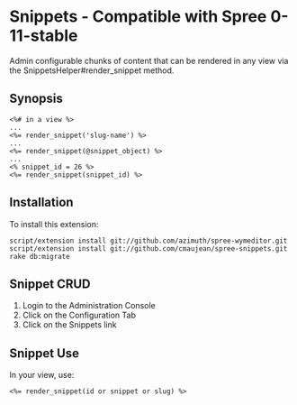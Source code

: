 Snippets - Compatible with Spree 0-11-stable
========

Admin configurable chunks of content that can be rendered in any view via the SnippetsHelper#render_snippet method.

Synopsis
--------
  
    <%# in a view %>
    ...
    <%= render_snippet('slug-name') %>
    ...
    <%= render_snippet(@snippet_object) %>
    ...
    <% snippet_id = 26 %>
    <%= render_snippet(snippet_id) %> 

Installation
------------

To install this extension:

    script/extension install git://github.com/azimuth/spree-wymeditor.git
    script/extension install git://github.com/cmaujean/spree-snippets.git
    rake db:migrate

Snippet CRUD
------------

1. Login to the Administration Console
2. Click on the Configuration Tab
3. Click on the Snippets link

Snippet Use
-----------

In your view, use:

    <%= render_snippet(id or snippet or slug) %>

